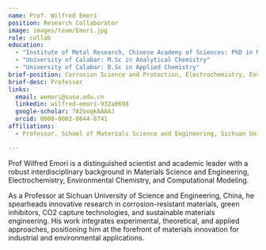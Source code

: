```yaml
---
name: Prof. Wilfred Emori
position: Research Collaborator
image: images/team/Emori.jpg
role: collab
education: 
  - "Institute of Metal Research, Chinese Academy of Sciences: PhD in Material Science and Engineering (Marine Corrosion and Protection) (2020)"
  - "University of Calabar: M.Sc in Analytical Chemistry"
  - "University of Calabar: B.Sc in Applied Chemistry"
brief-position: Corrosion Science and Protection, Electrochemistry, Environmental Chemistry, and Computational Modeling
brief-desc: Professor
links:
  email: wemori@suse.edu.cn
  linkedin: wilfred-emori-932a0698
  google-scholar: 7AZooqkAAAAJ
  orcid: 0000-0002-0644-8741
affiliations:
  - Professor, School of Materials Science and Engineering, Sichuan University of Science and Engineering, China.

---
```

Prof Wilfred Emori is a distinguished scientist and academic leader with a robust interdisciplinary background in Materials Science and Engineering, Electrochemistry, Environmental Chemistry, and Computational Modeling. 

As a Professor at Sichuan University of Science and Engineering, China, he spearheads innovative research in corrosion-resistant materials, green inhibitors, CO2 capture technologies, and sustainable materials engineering. His work integrates experimental, theoretical, and applied approaches, positioning him at the forefront of materials innovation for industrial and environmental applications.